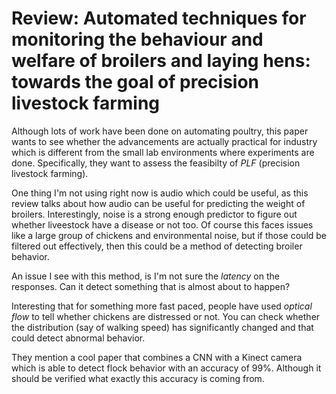 # Review: Automated techniques for monitoring the behaviour and welfare of broilers and laying hens: towards the goal of precision livestock farming

Although lots of work have been done on automating poultry, this paper wants to see whether the advancements are actually practical for industry which is different from the small lab environments where experiments are done. Specifically, they want to assess the feasibilty of *PLF* (precision livestock farming).

One thing I'm not using right now is audio which could be useful, as this review talks about how audio can be useful for predicting the weight of broilers. Interestingly, noise is a strong enough predictor to figure out whether liveestock have a disease or not too. Of course this faces issues like a large group of chickens and environmental noise, but if those could be filtered out effectively, then this could be a method of detecting broiler behavior.

An issue I see with this method, is I'm not sure the *latency* on the responses. Can it detect something that is almost about to happen? 

Interesting that for something more fast paced, people have used *optical flow* to tell whether chickens are distressed or not. You can check whether the distribution (say of walking speed) has significantly changed and that could detect abnormal behavior.

They mention a cool paper that combines a CNN with a Kinect camera which is able to detect flock behavior with an accuracy of 99%. Although it should be verified what exactly this accuracy is coming from.